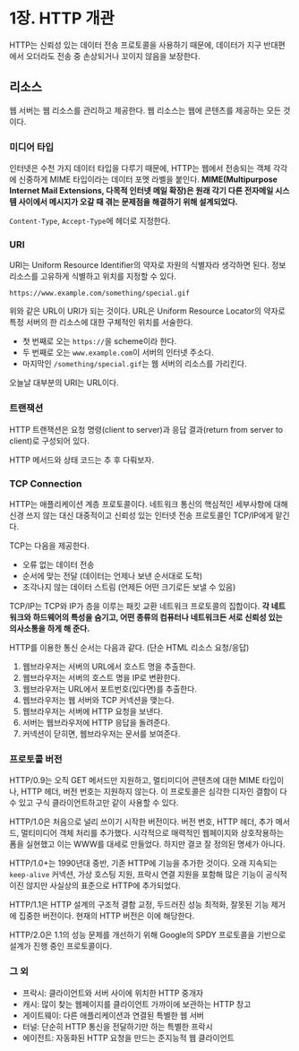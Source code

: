 # 1장. HTTP 개관
HTTP는 신뢰성 있는 데이터 전송 프로토콜을 사용하기 때문에, 데이터가 지구 반대편에서 오더라도 전송 중 손상되거나 꼬이지 않음을 보장한다.

## 리소스
웹 서버는 웹 리소스를 관리하고 제공한다. 웹 리소스는 웹에 콘텐츠를 제공하는 모든 것이다.

### 미디어 타입
인터넷은 수천 가지 데이터 타입을 다루기 때문에, HTTP는 웹에서 전송되는 객체 각각에 신중하게 MIME 타입이라는 데이터 포멧 라벨을 붙인다. **MIME(Multipurpose Internet Mail Extensions, 다목적 인터넷 메일 확장)은 원래 각기 다른 전자메일 시스템 사이에서 메시지가 오갈 때 겪는 문제점을 해결하기 위해 설계되었다.**

`Content-Type`, `Accept-Type`에 헤더로 지정한다.

### URI
URI는 Uniform Resource Identifier의 약자로 자원의 식별자라 생각하면 된다. 정보 리소스를 고유하게 식별하고 위치를 지정할 수 있다.

```
https://www.example.com/something/special.gif
```

위와 같은 URL이 URI가 되는 것이다. URL은 Uniform Resource Locator의 약자로 특정 서버의 한 리소스에 대한 구체적인 위치를 서술한다.

- 첫 번째로 오는 `https://`을 scheme이라 한다.
- 두 번째로 오는 `www.example.com`이 서버의 인터넷 주소다.
- 마지막인 `/something/special.gif`는 웹 서버의 리소스를 가리킨다.

오늘날 대부분의 URI는 URL이다.

### 트랜잭션
HTTP 트랜잭션은 요청 명령(client to server)과 응답 결과(return from server to client)로 구성되어 있다.

HTTP 메서드와 상태 코드는 추 후 다뤄보자.

### TCP Connection
HTTP는 애플리케이션 계층 프로토콜이다. 네트워크 통신의 핵심적인 세부사항에 대해 신경 쓰지 않는 대신 대중적이고 신뢰성 있는 인터넷 전송 프로토콜인 TCP/IP에게 맡긴다.

TCP는 다음을 제공한다.
- 오류 없는 데이터 전송
- 순서에 맞는 전달 (데이터는 언제나 보낸 순서대로 도착)
- 조각나지 않는 데이터 스트림 (언제든 어떤 크기로든 보낼 수 있음)

TCP/IP는 TCP와 IP가 층을 이루는 패킷 교환 네트워크 프로토콜의 집합이다. **각 네트워크와 하드웨어의 특성을 숨기고, 어떤 종류의 컴퓨터나 네트워크든 서로 신뢰성 있는 의사소통을 하게 해 준다.**

HTTP를 이용한 통신 순서는 다음과 같다. (단순 HTML 리소스 요청/응답)
1. 웹브라우저는 서버의 URL에서 호스트 명을 추출한다.
2. 웹브라우저는 서버의 호스트 명을 IP로 변환한다.
3. 웹브라우저는 URL에서 포트번호(있다면)를 추출한다.
4. 웹브라우저는 웹 서버와 TCP 커넥션을 맺는다.
5. 웹브라우저는 서버에 HTTP 요청을 보낸다.
6. 서버는 웹브라우저에 HTTP 응답을 돌려준다.
7. 커넥션이 닫히면, 웹브라우저는 문서를 보여준다.

### 프로토콜 버전
HTTP/0.9는 오직 GET 메서드만 지원하고, 멀티미디어 콘텐츠에 대한 MIME 타입이나, HTTP 헤더, 버전 번호는 지원하지 않는다. 이 프로토콜은 심각한 디자인 결함이 다수 있고 구식 클라이언트하고만 같이 사용할 수 있다.

HTTP/1.0은 처음으로 널리 쓰이기 시작한 버전이다. 버전 번호, HTTP 헤더, 추가 메서드, 멀티미디어 객체 처리를 추가했다. 시각적으로 매력적인 웹페이지와 상호작용하는 폼을 실현했고 이는 WWW를 대세로 만들었다. 하지만 결코 잘 정의된 명세가 아니다.

HTTP/1.0+는 1990년대 중반, 기존 HTTP에 기능을 추가한 것이다. 오래 지속되는 `keep-alive` 커넥션, 가상 호스팅 지원, 프락시 연결 지원을 포함해 많은 기능이 공식적이진 않지만 사실상의 표준으로 HTTP에 추가되었다.

HTTP/1.1은 HTTP 설계의 구조적 결함 교정, 두드러진 성능 최적화, 잘못된 기능 제거에 집중한 버전이다. 현재의 HTTP 버전은 이에 해당한다.

HTTP/2.0은 1.1의 성능 문제를 개선하기 위해 Google의 SPDY 프로토콜을 기반으로 설계가 진행 중인 프로토콜이다.

### 그 외
- 프락시: 클라이언트와 서버 사이에 위치한 HTTP 중개자
- 캐시: 많이 찾는 웹페이지를 클라이언트 가까이에 보관하는 HTTP 창고
- 게이트웨이: 다른 애플리케이션과 연결된 특별한 웹 서버
- 터널: 단순히 HTTP 통신을 전달하기만 하는 특별한 프락시
- 에이전트: 자동화된 HTTP 요청을 만드는 준지능적 웹 클라이언트